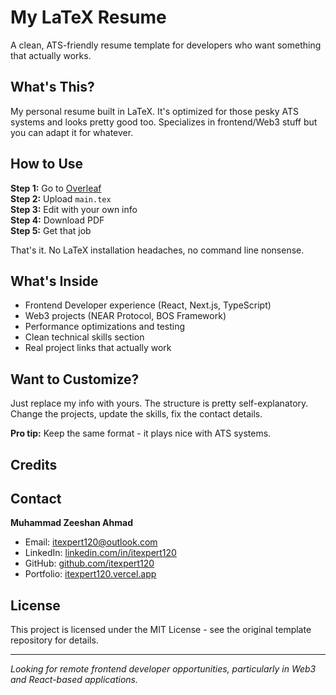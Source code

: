 # My LaTeX Resume

A clean, ATS-friendly resume template for developers who want something that actually works.

## What's This?

My personal resume built in LaTeX. It's optimized for those pesky ATS systems and looks pretty good too. Specializes in frontend/Web3 stuff but you can adapt it for whatever.

## How to Use

**Step 1:** Go to [Overleaf](https://www.overleaf.com/)  
**Step 2:** Upload `main.tex`  
**Step 3:** Edit with your own info  
**Step 4:** Download PDF  
**Step 5:** Get that job

That's it. No LaTeX installation headaches, no command line nonsense.

## What's Inside

- Frontend Developer experience (React, Next.js, TypeScript)
- Web3 projects (NEAR Protocol, BOS Framework) 
- Performance optimizations and testing
- Clean technical skills section
- Real project links that actually work

## Want to Customize?

Just replace my info with yours. The structure is pretty self-explanatory. Change the projects, update the skills, fix the contact details.

**Pro tip:** Keep the same format - it plays nice with ATS systems.

## Credits

## Contact

**Muhammad Zeeshan Ahmad**  
- Email: itexpert120@outlook.com
- LinkedIn: [linkedin.com/in/itexpert120](https://linkedin.com/in/itexpert120)
- GitHub: [github.com/itexpert120](https://github.com/itexpert120)
- Portfolio: [itexpert120.vercel.app](https://itexpert120.vercel.app)

## License

This project is licensed under the MIT License - see the original template repository for details.

---

*Looking for remote frontend developer opportunities, particularly in Web3 and React-based applications.*
